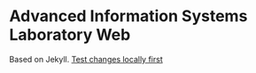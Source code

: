 # Advanced Information Systems Laboratory Web

Based on Jekyll.
[Test changes locally first](https://help.github.com/articles/setting-up-your-github-pages-site-locally-with-jekyll/#step-2-install-jekyll-using-bundle)
